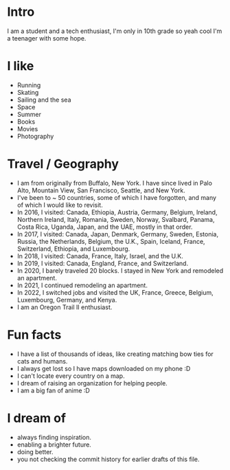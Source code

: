 
# Intro

I am a student and a tech enthusiast, I'm only in 10th grade so yeah cool I'm a teenager with some hope.

# I like

- Running
- Skating
- Sailing and the sea
- Space
- Summer
- Books
- Movies
- Photography

# Travel / Geography

- I am from originally from Buffalo, New York. I have since lived in Palo Alto, Mountain View, San Francisco, Seattle, and New York.
- I've been to ~ 50 countries, some of which I have forgotten, and many of which I would like to revisit.
- In 2016, I visited: Canada, Ethiopia, Austria, Germany, Belgium, Ireland, Northern Ireland, Italy, Romania, Sweden, Norway, Svalbard, Panama, Costa Rica, Uganda, Japan, and the UAE, mostly in that order.
- In 2017, I visited: Canada, Japan, Denmark, Germany, Sweden, Estonia, Russia, the Netherlands, Belgium, the U.K., Spain, Iceland, France, Switzerland, Ethiopia, and Luxembourg.
- In 2018, I visited: Canada, France, Italy, Israel, and the U.K.
- In 2019, I visited: Canada, England, France, and Switzerland.
- In 2020, I barely traveled 20 blocks. I stayed in New York and remodeled an apartment.
- In 2021, I continued remodeling an apartment.
- In 2022, I switched jobs and visited the UK, France, Greece, Belgium, Luxembourg, Germany, and Kenya.
- I am an Oregon Trail II enthusiast.

# Fun facts

- I have a list of thousands of ideas, like creating matching bow ties for cats and humans.
- I always get lost so I have maps downloaded on my phone :D
- I can't locate every country on a map.
- I dream of raising an organization for helping people.
- I am a big fan of anime :D

# I dream of

- always finding inspiration.
- enabling a brighter future.
- doing better.
- you not checking the commit history for earlier drafts of this file.
